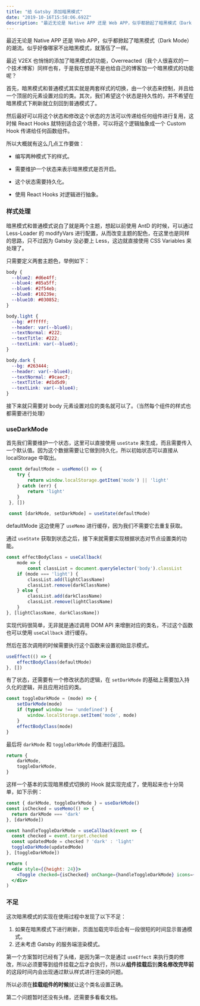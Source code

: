 ```yaml
---
title: "给 Gatsby 添加暗黑模式"
date: "2019-10-16T15:58:06.692Z"
description: "最近无论是 Native APP 还是 Web APP，似乎都掀起了暗黑模式（Dark Mode）的潮流。似乎好像哪家不出暗黑模式，就落伍了一样。"
---
```


最近无论是 Native APP 还是 Web APP，似乎都掀起了暗黑模式（Dark Mode）的潮流。似乎好像哪家不出暗黑模式，就落伍了一样。

最近 V2EX 也悄悄的添加了暗黑模式的功能，Overreacted（我个人很喜欢的一个技术博客）同样也有，于是我在想是不是也给自己的博客加一个暗黑模式的功能呢？

首先，暗黑模式和普通模式其实就是两套样式的切换，由一个状态来控制，并且给一个顶层的元素设置对应的类。其次，我们希望这个状态是持久性的，并不希望在暗黑模式下刷新就立刻回到普通模式了。

然后最好可以将这个状态和修改这个状态的方法可以传递给任何组件进行复用，这时候 React Hooks 就特别适合这个场景，可以将这个逻辑抽象成一个 Custom Hook 传递给任何函数组件。

所以大概就有这么几点工作要做：

* 编写两种模式下的样式。

* 需要维护一个状态来表示暗黑模式是否开启。

* 这个状态需要持久化。

* 使用 React Hooks 对逻辑进行抽象。

### 样式处理

暗黑模式和普通模式说白了就是两个主题，想起以前使用 AntD 的时候，可以通过 Less-Loader 的 modifyVars 进行配置，从而改变主题的配色，在这里也是同样的思路，只不过因为 Gatsby 没必要上 Less，这边就直接使用 CSS Variables 来处理了。

只需要定义两套主题色，举例如下：

```css
body {
  --blue2: #d6e4ff;
  --blue4: #85a5ff;
  --blue6: #2f54eb;
  --blue8: #10239e;
  --blue10: #030852;
}

body.light {
  --bg: #ffffff;
  --header: var(--blue6);
  --textNormal: #222;
  --textTitle: #222;
  --textLink: var(--blue6);
}

body.dark {
  --bg: #263444;
  --header: var(--blue4);
  --textNormal: #9caec7;
  --textTitle: #d1d5d9;
  --textLink: var(--blue4);
}
```

接下来就只需要对 body 元素设置对应的类名就可以了。（当然每个组件的样式也都需要进行处理）

### useDarkMode

首先我们需要维护一个状态，这里可以直接使用 `useState` 来生成，而且需要传入一个默认值。因为这个数据需要让它做到持久化，所以初始状态可以直接从 localStorage 中取出。

```javascript
 const defaultMode = useMemo(() => {
 	try {
 		return window.localStorage.getItem('mode') || 'light'
 	} catch (err) {
 		return 'light'
 	}
 }, [])
 
 const [darkMode, setDarkMode] = useState(defaultMode)
```

defaultMode 这边使用了 `useMemo` 进行缓存，因为我们不需要它去重复获取。

通过 `useState` 获取到状态之后，接下来就需要实现根据状态对节点设置类的功能。

```javascript
const effectBodyClass = useCallback(
	mode => {
		const classList = document.querySelector('body').classList
	if (mode === 'light') {
		classList.add(lightClassName)
		classList.remove(darkClassName)
	} else {
		classList.add(darkClassName)
		classList.remove(lightClassName)
	}
}, [lightClassName, darkClassName])
```

实现代码很简单，无非就是通过调用 DOM API 来增删对应的类名，不过这个函数也可以使用 `useCallback` 进行缓存。

然后在首次调用的时候需要执行这个函数来设置初始显示模式。

```javascript
useEffect(() => {
	effectBodyClass(defaultMode)
}, [])
```

有了状态，还需要有一个修改状态的逻辑，在 `setDarkMode` 的基础上需要加入持久化的逻辑，并且应用对应的类。

```javascript
const toggleDarkMode = (mode) => {
	setDarkMode(mode)
	if (typeof window !== 'undefined') {
		window.localStorage.setItem('mode', mode)
	}
	effectBodyClass(mode)
}
```

最后将 `darkMode` 和 `toggleDarkMode` 的值进行返回。

```javascript
return {
	darkMode,
	toggleDarkMode,
}
```

这样一个基本的实现暗黑模式切换的 Hook 就实现完成了，使用起来也十分简单，如下示例：

```jsx
const { darkMode, toggleDarkMode } = useDarkMode()
const isChecked = useMemo(() => {
  return darkMode === 'dark'
}, [darkMode])

const handleToggleDarkMode = useCallback(event => {
  const checked = event.target.checked
  const updatedMode = checked ? 'dark' : 'light'
  toggleDarkMode(updatedMode)
}, [toggleDarkMode])

return (
  <div style={{height: 24}}>
    <Toggle checked={isChecked} onChange={handleToggleDarkMode} icons={{ checked: <Moon />, unchecked: <Sun /> }}/>
  </div>
)
```



### 不足

这次暗黑模式的实现在使用过程中发现了以下不足：

1. 如果在暗黑模式下进行刷新，页面加载完毕后会有一段很短的时间显示普通模式。
2. 还未考虑 Gatsby 的服务端渲染模式。

第一个方案暂时已经有了头绪，是因为第一次是通过 `useEffect` 来执行类的修改，所以必须要等到组件挂载之后才会执行，所以从**组件挂载后**到**类名修改完毕前**的这段时间内会出现通过默认样式进行渲染的问题。

所以必须在**挂载组件的时候**就让这个类名设置正确。

第二个问题暂时还没有头绪，还需要多看看文档。